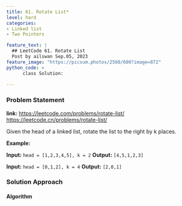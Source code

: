 ```yaml
---
title: 61. Rotate List*
level: hard
categories:
- Linked list
- Two Pointers

feature_text: |
  ## LeetCode 61. Rotate List
  Post by ailswan Sep.05, 2023
feature_image: "https://picsum.photos/2560/600?image=872"
python_code: >
      class Solution:
        
---
```


### Problem Statement
**link:**
https://leetcode.com/problems/rotate-list/
https://leetcode.cn/problems/rotate-list/


Given the head of a linked list, rotate the list to the right by k places.


**Example:**

**Input:** `head = [1,2,3,4,5], k = 2`
**Output:** `[4,5,1,2,3]`

**Input:** `head = [0,1,2], k = 4`
**Output:** `[2,0,1]`


### Solution Approach

 

#### Algorithm
 
 
